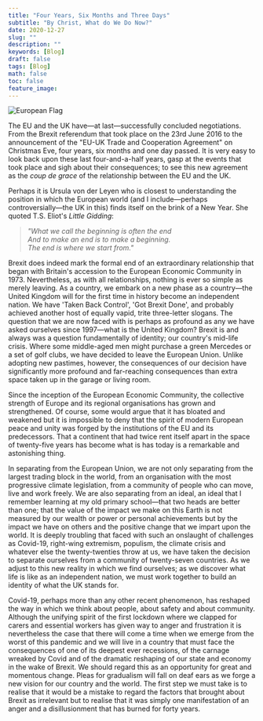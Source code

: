 ```yaml
---
title: "Four Years, Six Months and Three Days"
subtitle: "By Christ, What do We Do Now?"
date: 2020-12-27
slug: ""
description: ""
keywords: [Blog]
draft: false
tags: [Blog]
math: false
toc: false
feature_image:
---
```


![European Flag](https://images.unsplash.com/photo-1586879070755-b560b8aa4b8d?ixid=MXwxMjA3fDB8MHxwaG90by1wYWdlfHx8fGVufDB8fHw%3D&ixlib=rb-1.2.1&auto=format&fit=crop&w=2798&q=80)

The EU and the UK have—at last—successfully concluded negotiations. From the Brexit referendum that took place on the 23rd June 2016 to the announcement of the "EU-UK Trade and Cooperation Agreement" on Christmas Eve, four years, six months and one day passed. It is very easy to look back upon these last four-and-a-half years, gasp at the events that took place and sigh about their consequences; to see this new agreement as the *coup de grace* of the relationship between the EU and the UK.

Perhaps it is Ursula von der Leyen who is closest to understanding the position in which the European world (and I include—perhaps controversially—the UK in this) finds itself on the brink of a New Year. She quoted T.S. Eliot's *Little Gidding*:

> *"What we call the beginning is often the end <br>
And to make an end is to make a beginning. <br>
The end is where we start from."*

Brexit does indeed mark the formal end of an extraordinary relationship that began with Britain's accession to the European Economic Community in 1973. Nevertheless, as with all relationships, nothing is ever so simple as merely leaving. As a country, we embark on a new phase as a country—the United Kingdom will for the first time in history become an independent nation. We have 'Taken Back Control', 'Got Brexit Done', and probably achieved another host of equally vapid, trite three-letter slogans. The question that we are now faced with is perhaps as profound as any we have asked ourselves since 1997—what is the United Kingdom? Brexit is and always was a question fundamentally of identity; our country's mid-life crisis. Where some middle-aged men might purchase a green Mercedes or a set of golf clubs, we have decided to leave the European Union. Unlike adopting new pastimes, however, the consequences of our decision have significantly more profound and far-reaching consequences than extra space taken up in the garage or living room.

Since the inception of the European Economic Community, the collective strength of Europe and its regional organisations has grown and strengthened. Of course, some would argue that it has bloated and weakened but it is impossible to deny that the spirit of modern European peace and unity was forged by the institutions of the EU and its predecessors. That a continent that had twice rent itself apart in the space of twenty-five years has become what is has today is a remarkable and astonishing thing.

In separating from the European Union, we are not only separating from the largest trading block in the world, from an organisation with the most progressive climate legislation, from a community of people who can move, live and work freely. We are also separating from an ideal, an ideal that I remember learning at my old primary school—that two heads are better than one; that the value of the impact we make on this Earth is not measured by our wealth or power or personal achievements but by the impact we have on others and the positive change that we impart upon the world. It is deeply troubling that faced with such an onslaught of challenges as Covid-19, right-wing extremism, populism, the climate crisis and whatever else the twenty-twenties throw at us, we have taken the decision to separate ourselves from a community of twenty-seven countries. As we adjust to this new reality in which we find ourselves; as we discover what life is like as an independent nation, we must work together to build an identity of what the UK stands for.

Covid-19, perhaps more than any other recent phenomenon, has reshaped the way in which we think about people, about safety and about community. Although the unifying spirit of the first lockdown where we clapped for carers and essential workers has given way to anger and frustration it is nevertheless the case that there will come a time when we emerge from the worst of this pandemic and we will live in a country that must face the consequences of one of its deepest ever recessions, of the carnage wreaked by Covid and of the dramatic reshaping of our state and economy in the wake of Brexit. We should regard this as an opportunity for great and momentous change. Pleas for gradualism will fall on deaf ears as we forge a new vision for our country and the world. The first step we must take is to realise that it would be a mistake to regard the factors that brought about Brexit as irrelevant but to realise that it was simply one manifestation of an anger and a disillusionment that has burned for forty years.
